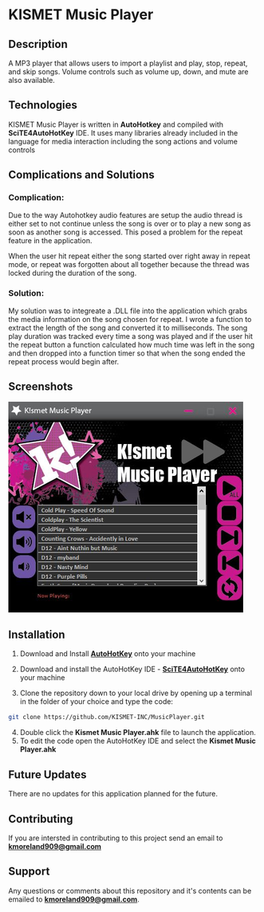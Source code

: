 # KISMET Music Player

## Description
A MP3 player that allows users to import a playlist and play, stop, repeat, and skip songs. Volume controls such as volume up, down, and mute are also available.

## Technologies
KISMET Music Player is written in **AutoHotkey** and compiled with **SciTE4AutoHotKey** IDE. It uses many libraries already included in the language for media interaction including the song actions and volume controls

## Complications and Solutions
### Complication:
Due to the way Autohotkey audio features are setup the audio thread is either set to not continue unless the song is over or to play a new song as soon as another song is accessed. This posed a problem for the repeat feature in the application.

When the user hit repeat either the song started over right away in repeat mode, or repeat was forgotten about all together because the thread was locked during the duration of the song.

### Solution:
My solution was to integreate a .DLL file into the application which grabs the media information on the song chosen for repeat. I wrote a function to extract the length of the song and converted it to milliseconds. The song play duration was tracked every time a song was played and if the user hit the repeat button a function calculated how much time was left in the song and then dropped into a function timer so that when the song ended the repeat process would begin after.

## Screenshots

![alt text](music_readme.jpg)

## Installation
1. Download and Install **[AutoHotKey](https://www.autohotkey.com/)** onto your machine
2. Download and install the AutoHotKey IDE -  **[SciTE4AutoHotKey](https://fincs.ahk4.net/scite4ahk/)** onto your machine

3. Clone the repository down to your local drive by opening up a terminal in the folder of your choice and type the code: 
```bash
git clone https://github.com/KISMET-INC/MusicPlayer.git
```
4. Double click the **Kismet Music Player.ahk** file to launch the application.
5. To edit the code open the AutoHotKey IDE and select the **Kismet Music Player.ahk**


## Future Updates
There are no updates for this application planned for the future.

## Contributing
If you are intersted in contributing to this project send an email to **kmoreland909@gmail.com**


## Support
Any questions or comments about this repository and it's contents can be emailed to **kmoreland909@gmail.com**.

